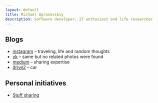 ```yaml
---
layout: default
title: Michael Agranovskiy
description: Software developer, IT enthusiast and life researcher
---
```



## Blogs

* [instagram](http://instagram.com/agrml) – traveling, life and random thoughts
* [vk](https://vk.com/agrml) – same but no related photos were found
* [medium](https://medium.com/@agrml) – sharing expertise
* [drive2](https://www.drive2.ru/r/skoda/yeti/566300716180703074/) – car


## Personal initiatives
* [Stuff sharing](./stuff-sharing.html)
